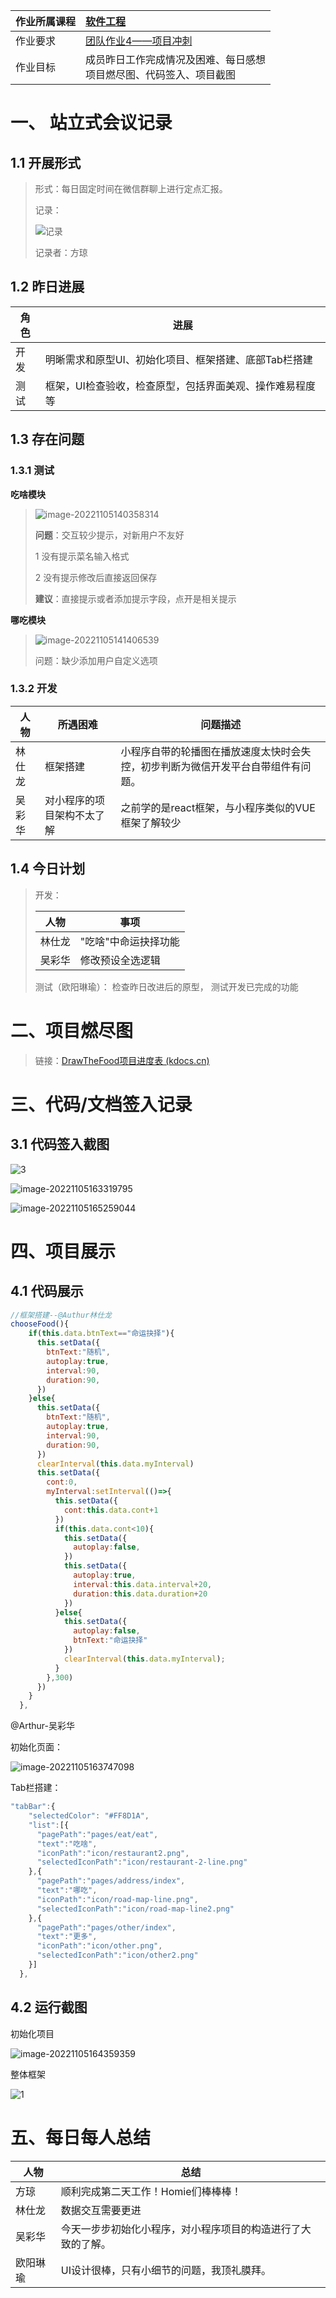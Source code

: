 | 作业所属课程 | [软件工程](https://bbs.csdn.net/forums/gdut-ryuezh?typeId=33729) |
| :----------- | :----------------------------------------------------------- |
| 作业要求     | [团队作业4——项目冲刺](https://bbs.csdn.net/topics/608948198) |
| 作业目标     | 成员昨日工作完成情况及困难、每日感想<br />项目燃尽图、代码签入、项目截图 |

# 一、 站立式会议记录

## 1.1 开展形式

> 形式：每日固定时间在微信群聊上进行定点汇报。
>
> 记录：
>
> ![记录](C:/Users/V/Desktop/2-7/img/记录.jpg)
>
> 记录者：方琼

## 1.2 昨日进展

| 角色 | 进展                                                     |
| ---- | -------------------------------------------------------- |
| 开发 | 明晰需求和原型UI、初始化项目、框架搭建、底部Tab栏搭建    |
| 测试 | 框架，UI检查验收，检查原型，包括界面美观、操作难易程度等 |



## 1.3 存在问题

### 1.3.1 测试

**吃啥模块**

> ![image-20221105140358314](picture/image-20221105140358314.png)
>
> **问题**：交互较少提示，对新用户不友好
>
> 1 没有提示菜名输入格式
>
> 2 没有提示修改后直接返回保存
>
> **建议**：直接提示或者添加提示字段，点开是相关提示

**哪吃模块**

> ![image-20221105141406539](picture/image-20221105141406539.png)
>
> 问题：缺少添加用户自定义选项

### 1.3.2 开发

| 人物   | 所遇困难                   | 问题描述                                                     |
| ------ | -------------------------- | ------------------------------------------------------------ |
| 林仕龙 | 框架搭建                   | 小程序自带的轮播图在播放速度太快时会失控，初步判断为微信开发平台自带组件有问题。 |
| 吴彩华 | 对小程序的项目架构不太了解 | 之前学的是react框架，与小程序类似的VUE框架了解较少           |



## 1.4 今日计划

> 开发：
>
> | 人物   | 事项                 |
> | ------ | -------------------- |
> | 林仕龙 | "吃啥"中命运抉择功能 |
> | 吴彩华 | 修改预设全选逻辑     |
>
> 测试（欧阳琳瑜）： 检查昨日改进后的原型， 测试开发已完成的功能



# 二、项目燃尽图

> 链接：[DrawTheFood项目进度表 (kdocs.cn)](https://www.kdocs.cn/l/cbpnjTPRQajf)

# 三、代码/文档签入记录

## 3.1 代码签入截图

![3](C:/Users/V/Desktop/2-7/img/3.png)

![image-20221105163319795](picture/image-20221105163319795.png)

![image-20221105165259044](picture/image-20221105165259044.png)

# 四、项目展示

## 4.1 代码展示

```js
//框架搭建--@Authur林仕龙
chooseFood(){
    if(this.data.btnText=="命运抉择"){
      this.setData({
        btnText:"随机",
        autoplay:true,
        interval:90,
        duration:90,
      })
    }else{
      this.setData({
        btnText:"随机",
        autoplay:true,
        interval:90,
        duration:90,
      })
      clearInterval(this.data.myInterval)
      this.setData({
        cont:0,
        myInterval:setInterval(()=>{
          this.setData({
            cont:this.data.cont+1
          })
          if(this.data.cont<10){
            this.setData({
              autoplay:false,
            })
            this.setData({
              autoplay:true,
              interval:this.data.interval+20,
              duration:this.data.duration+20
            })
          }else{
            this.setData({
              autoplay:false,
              btnText:"命运抉择"
            })
            clearInterval(this.data.myInterval);
          }
        },300)
      })
    }
  },
```

@Arthur-吴彩华

初始化页面：

![image-20221105163747098](picture/image-20221105163747098.png)

Tab栏搭建：

```js
"tabBar":{
    "selectedColor": "#FF8D1A",
    "list":[{
      "pagePath":"pages/eat/eat",  
      "text":"吃啥",
      "iconPath":"icon/restaurant2.png",
      "selectedIconPath":"icon/restaurant-2-line.png"
    },{
      "pagePath":"pages/address/index", 
      "text":"哪吃",
      "iconPath":"icon/road-map-line.png",
      "selectedIconPath":"icon/road-map-line2.png"
    },{
      "pagePath":"pages/other/index", 
      "text":"更多",
      "iconPath":"icon/other.png",
      "selectedIconPath":"icon/other2.png"
    }]
  },
```



## 4.2 运行截图

初始化项目

![image-20221105164359359](picture/image-20221105164359359.png)

整体框架

![1](picture/1.png)

# 五、每日每人总结

| 人物     | 总结                                                         |
| -------- | ------------------------------------------------------------ |
| 方琼     | 顺利完成第二天工作！Homie们棒棒棒！                          |
| 林仕龙   | 数据交互需要更进                                             |
| 吴彩华   | 今天一步步初始化小程序，对小程序项目的构造进行了大致的了解。 |
| 欧阳琳瑜 | UI设计很棒，只有小细节的问题，我顶礼膜拜。                   |

